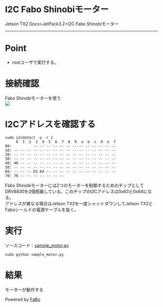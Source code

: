# I2C Fabo Shinobiモーター
Jetson TX2 Docs>JetPack3.2>I2C Fabo Shinobiモーター
<hr>

# Point
* rootユーザで実行する。

# 接続確認
Fabo Shinobiモーターを使う  
![](img/shinobi.jpg)  

# I2Cアドレスを確認する
```
sudo i2cdetect -y -r 1
     0  1  2  3  4  5  6  7  8  9  a  b  c  d  e  f
00:          -- -- -- -- -- -- -- -- -- -- -- -- -- 
10: -- -- -- -- -- -- -- -- -- -- -- -- -- -- -- -- 
20: -- -- -- -- -- -- -- -- -- -- -- -- -- -- -- -- 
30: -- -- -- -- -- -- -- -- -- -- -- -- -- -- -- -- 
40: 40 -- -- -- -- -- -- -- -- -- -- -- -- -- -- -- 
50: -- -- -- -- -- -- -- -- -- -- -- -- -- -- -- -- 
60: -- -- -- 63 64 -- -- -- -- -- -- -- -- -- -- -- 
70: 70 -- -- -- -- -- -- --                         
```
Fabo Shinobiモーターには2つのモーターを制御するためのチップとしてDRV8830を2個搭載している。このチップのI2Cアドレスは0x63と0x64になる。<br>
アドレスが異なる場合はJetson TX2を一度シャットダウンしてJetson TX2とFaboシールドの電源ケーブルを抜く。<br>


# 実行
ソースコード：[sample_motor.py](sample_motor.py)
```
sudo python sample_motor.py
```

# 結果
モーターが動作する

Powered by [FaBo](http://www.fabo.io)